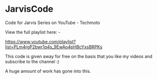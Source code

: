 # JarvisCode
Code for Jarvis Series on YouTube - Techmoto

View the full playlist here: -

https://www.youtube.com/playlist?list=PLm4rgP2bwr1q4s_9EwAo4pHBcYxsBRPKs

This code is given away for free on the basis that you like my videos and subscribe to the channel :)

A huge amount of work has gone into this.
